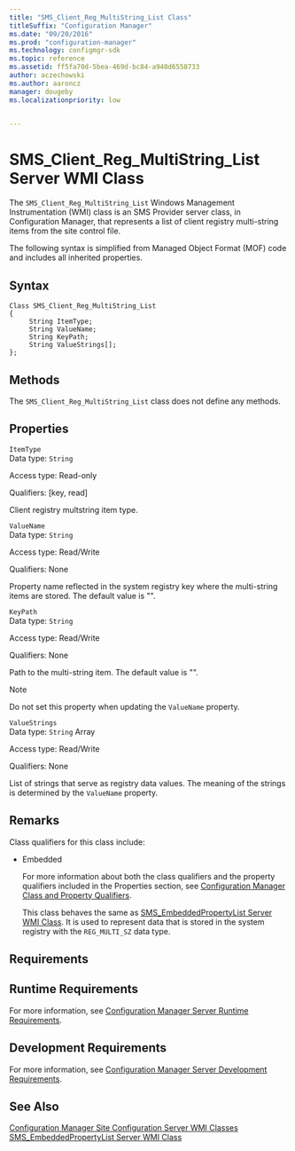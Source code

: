 ```yaml
---
title: "SMS_Client_Reg_MultiString_List Class"
titleSuffix: "Configuration Manager"
ms.date: "09/20/2016"
ms.prod: "configuration-manager"
ms.technology: configmgr-sdk
ms.topic: reference
ms.assetid: ff5fa70d-5bea-469d-bc84-a940d6558733
author: aczechowski
ms.author: aaroncz
manager: dougebyms.localizationpriority: low


---
```

# SMS_Client_Reg_MultiString_List Server WMI Class
The `SMS_Client_Reg_MultiString_List` Windows Management Instrumentation (WMI) class is an SMS Provider server class, in Configuration Manager, that represents a list of client registry multi-string items from the site control file.  

 The following syntax is simplified from Managed Object Format (MOF) code and includes all inherited properties.  

## Syntax  

```  
Class SMS_Client_Reg_MultiString_List  
{  
     String ItemType;  
     String ValueName;  
     String KeyPath;  
     String ValueStrings[];  
};  
```  

## Methods  
 The `SMS_Client_Reg_MultiString_List` class does not define any methods.  

## Properties  
 `ItemType`  
 Data type: `String`  

 Access type: Read-only  

 Qualifiers: [key, read]  

 Client registry multstring item type.  

 `ValueName`  
 Data type: `String`  

 Access type: Read/Write  

 Qualifiers: None  

 Property name reflected in the system registry key where the multi-string items are stored. The default value is "".  

 `KeyPath`  
 Data type: `String`  

 Access type: Read/Write  

 Qualifiers: None  

 Path to the multi-string item. The default value is "".  

> [!NOTE]
>  Do not set this property when updating the `ValueName` property.  

 `ValueStrings`  
 Data type: `String` Array  

 Access type: Read/Write  

 Qualifiers: None  

 List of strings that serve as registry data values. The meaning of the strings is determined by the `ValueName` property.  

## Remarks  
 Class qualifiers for this class include:  

- Embedded  

  For more information about both the class qualifiers and the property qualifiers included in the Properties section, see [Configuration Manager Class and Property Qualifiers](../../../../../develop/reference/misc/class-and-property-qualifiers.md).  

  This class behaves the same as [SMS_EmbeddedPropertyList Server WMI Class](../../../../../develop/reference/core/servers/configure/sms_embeddedpropertylist-server-wmi-class.md). It is used to represent data that is stored in the system registry with the `REG_MULTI_SZ` data type.  

## Requirements  

## Runtime Requirements  
 For more information, see [Configuration Manager Server Runtime Requirements](../../../../../develop/core/reqs/server-runtime-requirements.md).  

## Development Requirements  
 For more information, see [Configuration Manager Server Development Requirements](../../../../../develop/core/reqs/server-development-requirements.md).  

## See Also  
 [Configuration Manager Site Configuration Server WMI Classes](../../../../../develop/reference/core/servers/configure/site-configuration-server-wmi-classes.md)   
 [SMS_EmbeddedPropertyList Server WMI Class](../../../../../develop/reference/core/servers/configure/sms_embeddedpropertylist-server-wmi-class.md)
